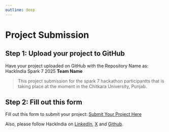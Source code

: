 ```yaml
---
outline: deep
---
```


# Project Submission

## Step 1: Upload your project to GitHub

Have your project uploaded on GitHub with the Repository Name as: HackIndia Spark 7 2025 **Team Name**

> This project submission for the spark 7 hackathon participantts that is taking place at the moment in the Chitkara University, Punjab.


## Step 2: Fill out this form

Fill out this form to submit your project: [Submit Your Project Here](https://forms.office.com/r/3i3p7xLEEc)

Also, please follow HackIndia on [LinkedIn](https://www.linkedin.com/company/hackindiaxyz), [X](https://x.com/HackIndiaXYZ) and [Github](https://github.com/HackIndiaXYZ).

